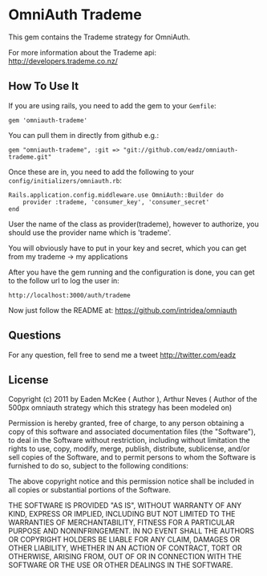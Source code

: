 OmniAuth Trademe
==============

This gem contains the Trademe strategy for OmniAuth.

For more information about the Trademe api: http://developers.trademe.co.nz/

How To Use It
-------------

If you are using rails, you need to add the gem to your `Gemfile`:

    gem 'omniauth-trademe'

You can pull them in directly from github e.g.:

    gem "omniauth-trademe", :git => "git://github.com/eadz/omniauth-trademe.git"

Once these are in, you need to add the following to your `config/initializers/omniauth.rb`:

    Rails.application.config.middleware.use OmniAuth::Builder do
    	provider :trademe, 'consumer_key', 'consumer_secret'
    end

User the name of the class as provider(trademe), however to authorize, you should use the provider name which is 'trademe'.


You will obviously have to put in your key and secret, which you can get from my trademe -> my applications


After you have the gem running and the configuration is done, you can get to the follow url to log the user in:

	http://localhost:3000/auth/trademe

Now just follow the README at: https://github.com/intridea/omniauth

Questions
---------

For any question, fell free to send me a tweet http://twitter.com/eadz

License
-------

Copyright (c) 2011 by Eaden McKee ( Author ), Arthur Neves ( Author of the 500px omniauth strategy which this strategy has been modeled on)

Permission is hereby granted, free of charge, to any person obtaining a copy of this software and associated documentation files (the "Software"), to deal in the Software without restriction, including without limitation the rights to use, copy, modify, merge, publish, distribute, sublicense, and/or sell copies of the Software, and to permit persons to whom the Software is furnished to do so, subject to the following conditions:

The above copyright notice and this permission notice shall be included in all copies or substantial portions of the Software.

THE SOFTWARE IS PROVIDED "AS IS", WITHOUT WARRANTY OF ANY KIND, EXPRESS OR IMPLIED, INCLUDING BUT NOT LIMITED TO THE WARRANTIES OF MERCHANTABILITY, FITNESS FOR A PARTICULAR PURPOSE AND NONINFRINGEMENT. IN NO EVENT SHALL THE AUTHORS OR COPYRIGHT HOLDERS BE LIABLE FOR ANY CLAIM, DAMAGES OR OTHER LIABILITY, WHETHER IN AN ACTION OF CONTRACT, TORT OR OTHERWISE, ARISING FROM, OUT OF OR IN CONNECTION WITH THE SOFTWARE OR THE USE OR OTHER DEALINGS IN THE SOFTWARE.